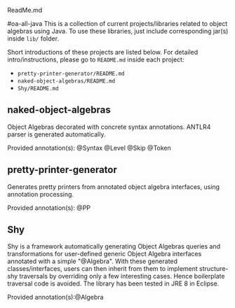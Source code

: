 ReadMe.md

#oa-all-java
This is a collection of current projects/libraries related to object algebras using Java. To use these libraries, just include corresponding jar(s) inside `lib/` folder.

Short introductions of these projects are listed below. For detailed intro/instructions, please go to `README.md` inside each project:
* `pretty-printer-generator/README.md`
* `naked-object-algebras/README.md`
* `Shy/README.md`

## naked-object-algebras
Object Algebras decorated with concrete syntax annotations. ANTLR4 parser is generated automatically. 

Provided annotation(s): @Syntax @Level @Skip @Token

## pretty-printer-generator
Generates pretty printers from annotated object algebra interfaces, using annotation processing.

Provided annotation(s): @PP

## Shy
Shy is a framework automatically generating Object Algebras queries and transformations for user-defined generic Object Algebra interfaces annotated with a simple "@Algebra". With these generated classes/interfaces, users can then inherit from them to implement structure-shy traversals by overriding only a few interesting cases. Hence boilerplate traversal code is avoided. The library has been tested in JRE 8 in Eclipse.

Provided annotation(s):@Algebra
